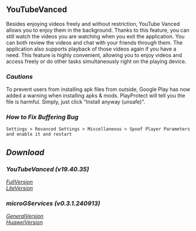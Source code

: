 ## YouTubeVanced
Besides enjoying videos freely and without restriction, YouTube Vanced allows you to enjoy them in the background. Thanks to this feature, you can still watch the videos you are watching when you exit the application. You can both review the videos and chat with your friends through them. The application also supports playback of those videos again if you have a need. This feature is highly convenient, allowing you to enjoy videos and access freely or do other tasks simultaneously right on the playing device.

### *Cautions*
To prevent users from installing apk files from outside, Google Play has now added a warning when installing apks & mods. PlayProtect will tell you the file is harmful. Simply, just click “Install anyway (unsafe)”.

### *How to Fix Buffering Bug*
`Settings > Revanced Settings > Miscellaneous > Spoof Player Parameters and enable it and restart`

## *Download*

### *YouTubeVanced (v19.40.35)*
[*FullVersion*](https://github.com/dekthaiinchina/YouTubeVanced/releases/download/v0.1/com.android.youtube.vanced-194035.apk)
<br />
[*LiteVersion*](https://github.com/dekthaiinchina/YouTubeVanced/releases/download/v0.1/com.android.youtube.vanced-194035-lite.apk)

### *microGServices (v0.3.1.240913)*
[*GeneralVersion*](https://github.com/dekthaiinchina/YouTubeVanced/releases/download/v0.1/com.google.android.gms-240913002.apk)
<br />
[*HuaweiVersion*](https://github.com/dekthaiinchina/YouTubeVanced/releases/download/v0.1/com.google.android.gms-240913002-hw.apk)
